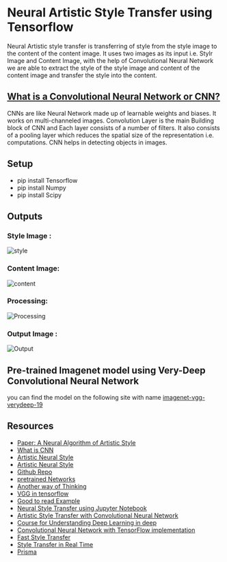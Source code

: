 # Neural Artistic Style Transfer using Tensorflow 
Neural Artistic style transfer is transferring of style from the style image to the content of the content image. It uses two images as its input i.e. Stylr Image and Content Image, with the help of Convolutional Neural Network we are able to extract the style of the style image and content of the content image and transfer the style into the content.

## [What is a Convolutional Neural Network or CNN?](https://medium.com/technologymadeeasy/the-best-explanation-of-convolutional-neural-networks-on-the-internet-fbb8b1ad5df8)
CNNs are like Neural Network made up of learnable weights and biases. It works on multi-channeled images. Convolution Layer is the main Building block of CNN and Each layer consists of a number of filters. It also consists of a pooling layer which reduces the spatial size of the representation i.e. computations. CNN helps in detecting objects in images.

## Setup
* pip install Tensorflow
* pip install Numpy
* pip install Scipy

## Outputs

### Style Image :
![style](https://user-images.githubusercontent.com/25060937/43782404-e9905f7a-9a7c-11e8-9520-877fefba3db5.jpg)

### Content Image:
![content](https://user-images.githubusercontent.com/25060937/43782443-03226b0e-9a7d-11e8-9f69-dd6478c02716.jpg)

### Processing:
![Processing](https://user-images.githubusercontent.com/25060937/43788536-46d659ba-9a8b-11e8-8502-c82e11a1b4dc.PNG)

### Output Image :
![Output](https://user-images.githubusercontent.com/25060937/43782850-e5636a90-9a7d-11e8-8c77-d6210f93fd31.png)

## Pre-trained Imagenet model using Very-Deep Convolutional Neural Network
you can find the model on the following site with name [imagenet-vgg-verydeep-19](http://www.vlfeat.org/matconvnet/pretrained/) 

## Resources
* [Paper: A Neural Algorithm of Artistic Style](https://arxiv.org/pdf/1508.06576v2.pdf)
* [What is CNN](https://medium.com/data-science-group-iitr/artistic-style-transfer-with-convolutional-neural-network-7ce2476039fd)
* [Artistic Neural Style](http://www.subsubroutine.com/sub-subroutine/2016/11/12/painting-like-van-gogh-with-convolutional-neural-networks)
* [Artistic Neural Style](https://harishnarayanan.org/writing/artistic-style-transfer/)
* [Github Repo](https://github.com/anishathalye/neural-style)
* [pretrained Networks](http://www.vlfeat.org/matconvnet/pretrained/)
* [Another way of Thinking](https://medium.com/artists-and-machine-intelligence/neural-artistic-style-transfer-a-comprehensive-look-f54d8649c199)
* [VGG in tensorflow](http://www.cs.toronto.edu/~frossard/post/vgg16/#files)
* [Good to read Example](http://www.chioka.in/tensorflow-implementation-neural-algorithm-of-artistic-style)
* [Neural Style Transfer using Jupyter Notebook](https://github.com/dsgiitr/Neural-Style-Transfer/blob/master/Keras_styletransfer.ipynb)
* [Artistic Style Transfer with Convolutional Neural Network](https://medium.com/data-science-group-iitr/artistic-style-transfer-with-convolutional-neural-network-7ce2476039fd)
* [Course for Understanding Deep Learning in deep](http://course.fast.ai/lessons/lesson1.html)
* [Convolutional Neural Network with TensorFlow implementation](https://medium.com/data-science-group-iitr/building-a-convolutional-neural-network-in-python-with-tensorflow-d251c3ca8117)
* [Fast Style Transfer](https://github.com/ShafeenTejani/fast-style-transfer)
* [Style Transfer in Real Time](https://shafeentejani.github.io/2017-01-03/fast-style-transfer/)
* [Prisma](https://harishnarayanan.org/writing/artistic-style-transfer/)
